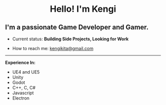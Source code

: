 <h1 align="center">Hello! I'm Kengi</h1>

<h2>I'm a passionate Game Developer and Gamer. </h2>

- Current status: **Building Side Projects, Looking for Work**

- How to reach me: <a>kengikita@gmail.com</a>

<hr/>

**Experience In:**
- UE4 and UE5
- Unity
- Godot
- C++, C, C#
- Javascript
- Electron
